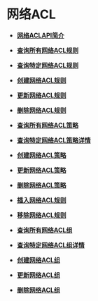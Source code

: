 # 网络ACL<a name="ZH-CN_TOPIC_0060568725"></a>

-   **[网络ACLAPI简介](网络ACL简介-OpenStack.md)**  

-   **[查询所有网络ACL规则](查询所有网络ACL规则-OpenStack.md)**  

-   **[查询特定网络ACL规则](查询特定网络ACL规则-OpenStack.md)**  

-   **[创建网络ACL规则](创建网络ACL规则-OpenStack.md)**  

-   **[更新网络ACL规则](更新网络ACL规则-OpenStack.md)**  

-   **[删除网络ACL规则](删除网络ACL规则-OpenStack.md)**  

-   **[查询所有网络ACL策略](查询所有网络ACL策略-OpenStack.md)**  

-   **[查询特定网络ACL策略详情](查询特定网络ACL策略详情-OpenStack.md)**  

-   **[创建网络ACL策略](创建网络ACL策略-OpenStack.md)**  

-   **[更新网络ACL策略](更新网络ACL策略-OpenStack.md)**  

-   **[删除网络ACL策略](删除网络ACL策略-OpenStack.md)**  

-   **[插入网络ACL规则](插入网络ACL规则-OpenStack.md)**  

-   **[移除网络ACL规则](移除网络ACL规则-OpenStack.md)**  

-   **[查询所有网络ACL组](查询所有网络ACL组-OpenStack.md)**  

-   **[查询特定网络ACL组详情](查询特定网络ACL组-OpenStack.md)**  

-   **[创建网络ACL组](创建网络ACL组-OpenStack.md)**  

-   **[更新网络ACL组](更新网络ACL组-OpenStack.md)**  

-   **[删除网络ACL组](删除网络ACL组-OpenStack.md)**  


